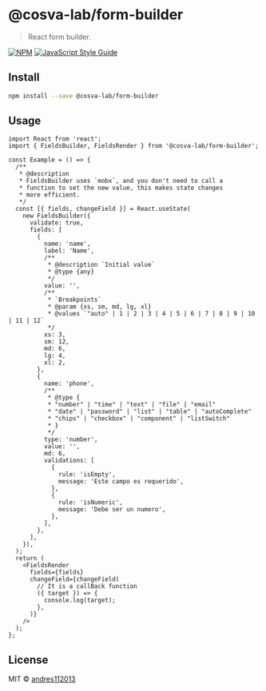 # @cosva-lab/form-builder

> React form builder.

[![NPM](https://img.shields.io/npm/v/@cosva-lab/form-builder.svg)](https://www.npmjs.com/package/@cosva-lab/form-builder) [![JavaScript Style Guide](https://img.shields.io/badge/code_style-standard-brightgreen.svg)](https://standardjs.com)

## Install

```bash
npm install --save @cosva-lab/form-builder
```

## Usage

```tsx
import React from 'react';
import { FieldsBuilder, FieldsRender } from '@cosva-lab/form-builder';

const Example = () => {
  /**
   * @description
   * FieldsBuilder uses `mobx`, and you don't need to call a
   * function to set the new value, this makes state changes
   * more efficient.
   */
  const [{ fields, changeField }] = React.useState(
    new FieldsBuilder({
      validate: true,
      fields: [
        {
          name: 'name',
          label: 'Name',
          /**
           * @description `Initial value`
           * @type {any}
           */
          value: '',
          /**
           * `Breakpoints`
           * @param {xs, sm, md, lg, xl}
           * @values `"auto" | 1 | 2 | 3 | 4 | 5 | 6 | 7 | 8 | 9 | 10 | 11 | 12`
           */
          xs: 3,
          sm: 12,
          md: 6,
          lg: 4,
          xl: 2,
        },
        {
          name: 'phone',
          /**
           * @type {
           * "number" | "time" | "text" | "file" | "email"
           * "date" | "password" | "list" | "table" | "autoComplete"
           * "chips" | "checkbox" | "component" | "listSwitch"
           * }
           */
          type: 'number',
          value: '',
          md: 6,
          validations: [
            {
              rule: 'isEmpty',
              message: 'Este campo es requerido',
            },
            {
              rule: 'isNumeric',
              message: 'Debe ser un numero',
            },
          ],
        },
      ],
    }),
  );
  return (
    <FieldsRender
      fields={fields}
      changeField={changeField(
        // It is a callBack function
        ({ target }) => {
          console.log(target);
        },
      )}
    />
  );
};
```

## License

MIT © [andres112013](https://github.com/andres112013)
